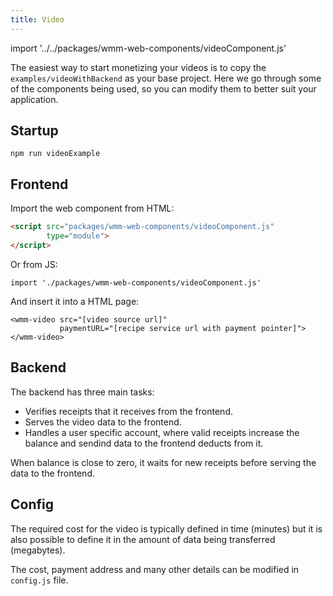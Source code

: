 ```yaml
---
title: Video
---
```


import '../../packages/wmm-web-components/videoComponent.js'

<wmm-video src="../../../resources/dinosaur.mp4"
           paymentURL="https://webmonetization.org/api/receipts/%24ilp.uphold.com%2F4m2d2Xn4EUyk"
           backend="http://localhost:3009"></wmm-video>

The easiest way to start monetizing your videos is to copy the ```examples/videoWithBackend``` as your base project. Here we go through some of the components being used, so you can modify them to better suit your application.

## Startup

```
npm run videoExample
```

## Frontend

Import the web component from HTML:

```HTML
<script src="packages/wmm-web-components/videoComponent.js"
        type="module">
</script>
```

Or from JS:

```
import './packages/wmm-web-components/videoComponent.js'
```


And insert it into a HTML page:

```
<wmm-video src="[video source url]"
           paymentURL="[recipe service url with payment pointer]">
</wmm-video>
```

## Backend


The backend has three main tasks:
- Verifies receipts that it receives from the frontend.
- Serves the video data to the frontend.
- Handles a user specific account, where valid receipts increase the balance and sendind data to the frontend deducts from it.

When balance is close to zero, it waits for new receipts before serving the data to the frontend.

## Config

The required cost for the video is typically defined in time (minutes) but it is also possible to define it in the amount of data being transferred (megabytes).

The cost, payment address and many other details can be modified in ```config.js``` file.

